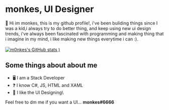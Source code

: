 # monkes, UI Designer
👋 Hi im monkes, this is my github profile!, i've been buliding things since I was a kid,i always try to do better thing, and keep using new ui design trends, i've always been fascinated with programming and making thing that i imagine in my mind, i like making new things everytime i can :).\
\
[![m0nkes's GitHub stats](https://github-readme-stats.vercel.app/api?username=m0nkes&theme=dark)
)](https://github.com/m0nkes/github-readme-stats)
## Some things about about me
- 🖥️ I am a Stack Developer
- ❓ I know C#, JS, HTML and XAML
- 🤔 I like the UI Designing\

Feel free to dm me if you want a UI... **monkes#6666**
